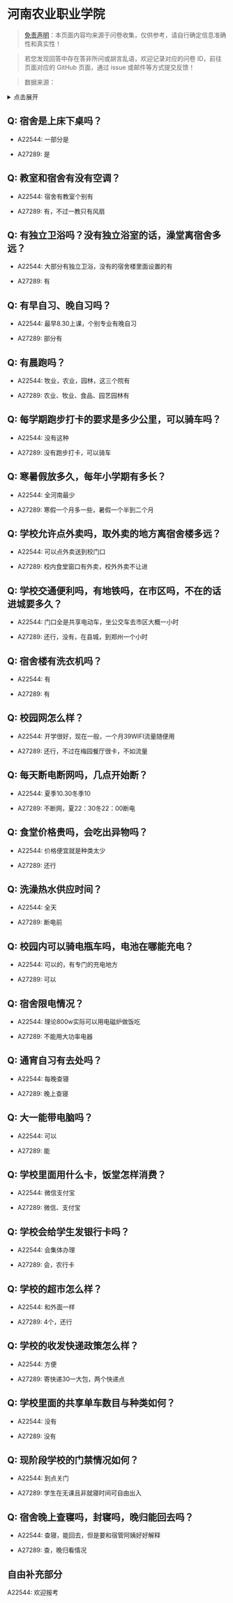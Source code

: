 # 河南农业职业学院

> [免责声明](https://colleges.chat/#_3)：本页面内容均来源于问卷收集，仅供参考，请自行确定信息准确性和真实性！

> 若您发现回答中存在答非所问或胡言乱语，欢迎记录对应的问卷 ID，前往页面对应的 GitHub 页面，通过 issue 或邮件等方式提交反馈！

> 数据来源：

<details><summary>点击展开</summary>
<ul>
<li>A22544: 2058721814@qq.com (2024 年 06 月)</li>
<li>A27289: 匿名 (2024 年 11 月)</li>
</ul>
</details>

## Q: 宿舍是上床下桌吗？

- A22544: 一部分是

- A27289: 是

## Q: 教室和宿舍有没有空调？

- A22544: 宿舍有教室个别有

- A27289: 有，不过一教只有风扇

## Q: 有独立卫浴吗？没有独立浴室的话，澡堂离宿舍多远？

- A22544: 大部分有独立卫浴，没有的宿舍楼里面设置的有

- A27289: 有

## Q: 有早自习、晚自习吗？

- A22544: 最早8.30上课，个别专业有晚自习

- A27289: 部分有

## Q: 有晨跑吗？

- A22544: 牧业，农业，园林，这三个院有

- A27289: 农业、牧业、食品、园艺园林有

## Q: 每学期跑步打卡的要求是多少公里，可以骑车吗？

- A22544: 没有这种

- A27289: 没有跑步打卡，可以骑车

## Q: 寒暑假放多久，每年小学期有多长？

- A22544: 全河南最少

- A27289: 寒假一个月多一些，暑假一个半到二个月

## Q: 学校允许点外卖吗，取外卖的地方离宿舍楼多远？

- A22544: 可以点外卖送到校门口

- A27289: 校内食堂窗口有外卖，校外外卖不让进

## Q: 学校交通便利吗，有地铁吗，在市区吗，不在的话进城要多久？

- A22544: 门口全是共享电动车，坐公交车去市区大概一小时

- A27289: 还行，没有，在县城，到郑州一个小时

## Q: 宿舍楼有洗衣机吗？

- A22544: 有

- A27289: 有

## Q: 校园网怎么样？

- A22544: 开学很好，现在一般，一个月39WIFI流量随便用

- A27289: 还行，不过在梅园餐厅很卡，不如流量

## Q: 每天断电断网吗，几点开始断？

- A22544: 夏季10.30冬季10

- A27289: 不断网，夏22：30冬22：00断电

## Q: 食堂价格贵吗，会吃出异物吗？

- A22544: 价格便宜就是种类太少

- A27289: 还行

## Q: 洗澡热水供应时间？

- A22544: 全天

- A27289: 断电前

## Q: 校园内可以骑电瓶车吗，电池在哪能充电？

- A22544: 可以的，有专门的充电地方

- A27289: 可以

## Q: 宿舍限电情况？

- A22544: 理论800w实际可以用电磁炉做饭吃

- A27289: 不能用大功率电器

## Q: 通宵自习有去处吗？

- A22544: 每晚查寝

- A27289: 晚上查寝

## Q: 大一能带电脑吗？

- A22544: 可以

- A27289: 能

## Q: 学校里面用什么卡，饭堂怎样消费？

- A22544: 微信支付宝

- A27289: 微信、支付宝

## Q: 学校会给学生发银行卡吗？

- A22544: 会集体办理

- A27289: 会，农行卡

## Q: 学校的超市怎么样？

- A22544: 和外面一样

- A27289: 4个，还行

## Q: 学校的收发快递政策怎么样？

- A22544: 方便

- A27289: 寄快递30一大包，两个快递点

## Q: 学校里面的共享单车数目与种类如何？

- A22544: 没有

- A27289: 没有

## Q: 现阶段学校的门禁情况如何？

- A22544: 到点关门

- A27289: 学生在无课且非就寝时间可自由出入

## Q: 宿舍晚上查寝吗，封寝吗，晚归能回去吗？

- A22544: 查寝，能回去，但是要和宿管阿姨好好解释

- A27289: 查，晚归看情况

## 自由补充部分

A22544: 欢迎报考
